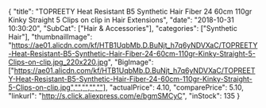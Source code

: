{
	"title": "TOPREETY Heat Resistant B5 Synthetic Hair Fiber 24  60cm 110gr Kinky Straight 5 Clips on clip in Hair Extensions",
	"date": "2018-10-31 10:30:20",
	"SubCat": ["Hair & Accessories"],
	"categories": ["Synthetic Hair"],
	"thumbnailImage": "https://ae01.alicdn.com/kf/HTB1UqbMb.D.BuNjt_h7q6yNDVXaC/TOPREETY-Heat-Resistant-B5-Synthetic-Hair-Fiber-24-60cm-110gr-Kinky-Straight-5-Clips-on-clip.jpg_220x220.jpg",
	"BigImage": ["https://ae01.alicdn.com/kf/HTB1UqbMb.D.BuNjt_h7q6yNDVXaC/TOPREETY-Heat-Resistant-B5-Synthetic-Hair-Fiber-24-60cm-110gr-Kinky-Straight-5-Clips-on-clip.jpg","","","",""],
	"actualPrice": 4.10,
	"comparePrice": 5.10,
	"linkurl": "http://s.click.aliexpress.com/e/bgmSMCyC",
	"inStock": 135
}
